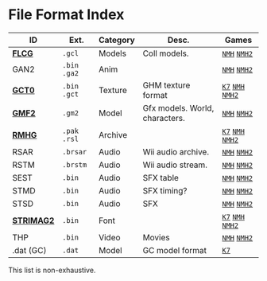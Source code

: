 # File Format Index

| ID                       | Ext.          | Category | Desc.                          | Games                                                                                  |
| ------------------------ | ------------- | -------- | ------------------------------ | -------------------------------------------------------------------------------------- |
| [**FLCG**](flcg)         | `.gcl`        | Models   | Coll models.                   | [`NMH`](/ghm_docs/games/NMH) [`NMH2`](/ghm_docs/games/NMH2)                            |
| GAN2                     | `.bin` `.ga2` | Anim     |                                | [`NMH`](/ghm_docs/games/NMH) [`NMH2`](/ghm_docs/games/NMH2)                            |
| [**GCT0**](gct0)         | `.bin` `.gct` | Texture  | GHM texture format             | [`K7`](/ghm_docs/games/K7) [`NMH`](/ghm_docs/games/NMH) [`NMH2`](/ghm_docs/games/NMH2) |
| [**GMF2**](gmf2)         | `.gm2`        | Model    | Gfx models. World, characters. | [`NMH`](/ghm_docs/games/NMH) [`NMH2`](/ghm_docs/games/NMH2)                            |
| [**RMHG**](rmhg)         | `.pak` `.rsl` | Archive  |                                | [`K7`](/ghm_docs/games/K7) [`NMH`](/ghm_docs/games/NMH) [`NMH2`](/ghm_docs/games/NMH2) |
| RSAR                     | `.brsar`      | Audio    | Wii audio archive.             | [`NMH`](/ghm_docs/games/NMH) [`NMH2`](/ghm_docs/games/NMH2)                            |
| RSTM                     | `.brstm`      | Audio    | Wii audio stream.              | [`NMH`](/ghm_docs/games/NMH) [`NMH2`](/ghm_docs/games/NMH2)                            |
| SEST                     | `.bin`        | Audio    | SFX table                      | [`NMH`](/ghm_docs/games/NMH) [`NMH2`](/ghm_docs/games/NMH2)                            |
| STMD                     | `.bin`        | Audio    | SFX timing?                    | [`NMH`](/ghm_docs/games/NMH) [`NMH2`](/ghm_docs/games/NMH2)                            |
| STSD                     | `.bin`        | Audio    | SFX                            | [`NMH`](/ghm_docs/games/NMH) [`NMH2`](/ghm_docs/games/NMH2)                            |
| [**STRIMAG2**](strimag2) | `.bin`        | Font     |                                | [`K7`](/ghm_docs/games/K7) [`NMH`](/ghm_docs/games/NMH) [`NMH2`](/ghm_docs/games/NMH2) |
| THP                      | `.bin`        | Video    | Movies                         | [`NMH`](/ghm_docs/games/NMH) [`NMH2`](/ghm_docs/games/NMH2)                            |
| .dat (GC)                | `.dat`        | Model    | GC model format                | [`K7`](/ghm_docs/games/K7)                                                             |

This list is non-exhaustive.